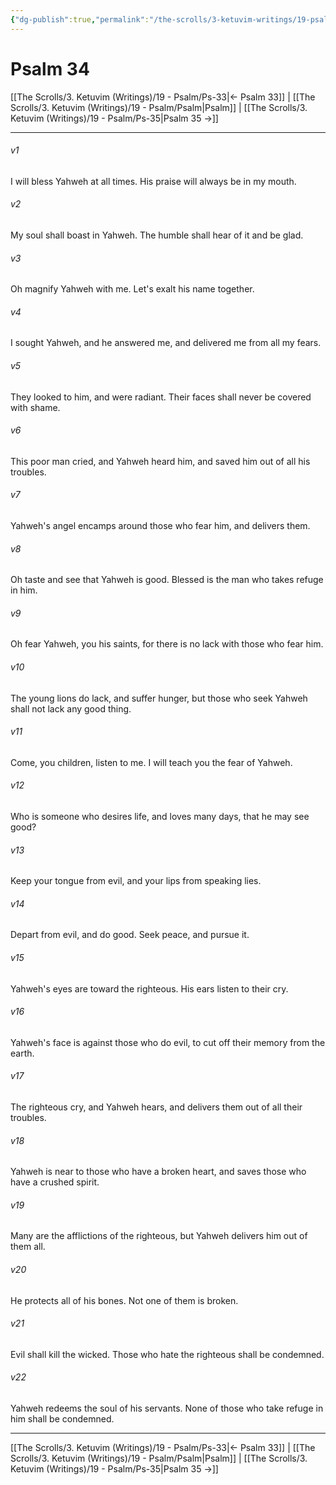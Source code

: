 ```yaml
---
{"dg-publish":true,"permalink":"/the-scrolls/3-ketuvim-writings/19-psalm/ps-34/","tags":["TheScrolls","Ketuvim"]}
---
```



# Psalm 34

[[The Scrolls/3. Ketuvim (Writings)/19 - Psalm/Ps-33\|← Psalm 33]] | [[The Scrolls/3. Ketuvim (Writings)/19 - Psalm/Psalm\|Psalm]] | [[The Scrolls/3. Ketuvim (Writings)/19 - Psalm/Ps-35\|Psalm 35 →]]
***



###### v1 
I will bless Yahweh at all times. His praise will always be in my mouth. 

###### v2 
My soul shall boast in Yahweh. The humble shall hear of it and be glad. 

###### v3 
Oh magnify Yahweh with me. Let's exalt his name together. 

###### v4 
I sought Yahweh, and he answered me, and delivered me from all my fears. 

###### v5 
They looked to him, and were radiant. Their faces shall never be covered with shame. 

###### v6 
This poor man cried, and Yahweh heard him, and saved him out of all his troubles. 

###### v7 
Yahweh's angel encamps around those who fear him, and delivers them. 

###### v8 
Oh taste and see that Yahweh is good. Blessed is the man who takes refuge in him. 

###### v9 
Oh fear Yahweh, you his saints, for there is no lack with those who fear him. 

###### v10 
The young lions do lack, and suffer hunger, but those who seek Yahweh shall not lack any good thing. 

###### v11 
Come, you children, listen to me. I will teach you the fear of Yahweh. 

###### v12 
Who is someone who desires life, and loves many days, that he may see good? 

###### v13 
Keep your tongue from evil, and your lips from speaking lies. 

###### v14 
Depart from evil, and do good. Seek peace, and pursue it. 

###### v15 
Yahweh's eyes are toward the righteous. His ears listen to their cry. 

###### v16 
Yahweh's face is against those who do evil, to cut off their memory from the earth. 

###### v17 
The righteous cry, and Yahweh hears, and delivers them out of all their troubles. 

###### v18 
Yahweh is near to those who have a broken heart, and saves those who have a crushed spirit. 

###### v19 
Many are the afflictions of the righteous, but Yahweh delivers him out of them all. 

###### v20 
He protects all of his bones. Not one of them is broken. 

###### v21 
Evil shall kill the wicked. Those who hate the righteous shall be condemned. 

###### v22 
Yahweh redeems the soul of his servants. None of those who take refuge in him shall be condemned.

***
[[The Scrolls/3. Ketuvim (Writings)/19 - Psalm/Ps-33\|← Psalm 33]] | [[The Scrolls/3. Ketuvim (Writings)/19 - Psalm/Psalm\|Psalm]] | [[The Scrolls/3. Ketuvim (Writings)/19 - Psalm/Ps-35\|Psalm 35 →]]

